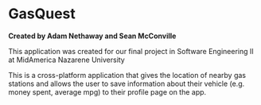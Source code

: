 # GasQuest
**Created by Adam Nethaway and Sean McConville**

This application was created for our final project in Software Engineering II at MidAmerica Nazarene University

This is a cross-platform application that gives the location of nearby gas stations and allows the user to save information about their vehicle (e.g. money spent, average mpg) to their profile page on the app. 
